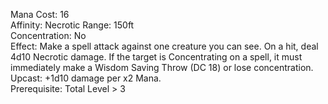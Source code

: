 Mana Cost: 16  
Affinity: Necrotic
Range: 150ft  
Concentration: No  
Effect: Make a spell attack against one creature you can see. On a hit, deal 4d10 Necrotic damage. If the target is Concentrating on a spell, it must immediately make a Wisdom Saving Throw (DC 18) or lose concentration.  
Upcast: +1d10 damage per x2 Mana.  
Prerequisite: Total Level > 3